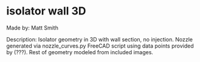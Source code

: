 # isolator wall 3D

Made by: Matt Smith

Description: Isolator geometry in 3D with wall section, no injection. Nozzle
generated via nozzle_curves.py FreeCAD script using data points provided by (???).
Rest of geometry modeled from included images.
